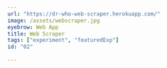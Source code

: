 ```yaml
---
url: "https://dr-who-web-scraper.herokuapp.com/"
image: /assets/webscraper.jpg
eyebrow: Web App
title: Web Scraper
tags: ["experiment", "featuredExp"]
id: "02"
  
---
```


